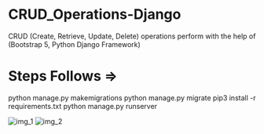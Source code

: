 # CRUD_Operations-Django

CRUD (Create, Retrieve, Update, Delete) operations perform with the help of (Bootstrap 5, Python Django Framework)

# Steps Follows =>
python manage.py makemigrations
python manage.py migrate
pip3 install -r requirements.txt
python manage.py runserver

![img_1](https://user-images.githubusercontent.com/82982529/212161820-aa5d7d0c-ea2e-479c-b6b0-d4e06991197b.png)
![img_2](https://user-images.githubusercontent.com/82982529/212161838-b2828453-462a-4d81-903e-c5d95db4539e.png)
